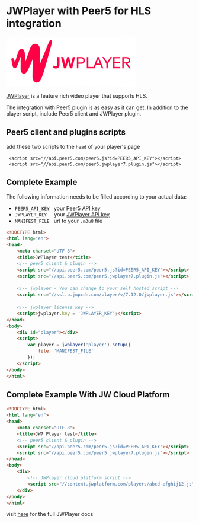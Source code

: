 # JWPlayer with Peer5 for HLS integration

![](./images/jwplayer.jpg)

[JWPlayer](https://www.jwplayer.com/) is a feature rich video player that supports HLS.

The integration with Peer5 plugin is as easy as it can get.
In addition to the player script, include Peer5 client and JWPlayer plugin.
 
## Peer5 client and plugins scripts
add these two scripts to the `head` of your player's page

     <script src="//api.peer5.com/peer5.js?id=PEER5_API_KEY"></script>
     <script src="//api.peer5.com/peer5.jwplayer7.plugin.js"></script>
    
## Complete Example 
 
The following information needs to be filled according to your actual data:
 
- `PEER5_API_KEY` &nbsp;&nbsp;your [Peer5 API key](https://app.peer5.com/integration)
- `JWPLAYER_KEY`  &nbsp;&nbsp;&nbsp;&nbsp;your [JWPlayer API key](https://dashboard.jwplayer.com/#/account/properties)
- `MANIFEST_FILE` &nbsp;&nbsp;url to your `.m3u8` file
  
```html
<!DOCTYPE html>
<html lang="en">
<head>
    <meta charset="UTF-8">
    <title>JWPlayer test</title>
    <!-- peer5 client & plugin -->
    <script src="//api.peer5.com/peer5.js?id=PEER5_API_KEY"></script>
    <script src="//api.peer5.com/peer5.jwplayer7.plugin.js"></script>

    <!-- jwplayer - You can change to your self hosted script -->
    <script src="//ssl.p.jwpcdn.com/player/v/7.12.0/jwplayer.js"></script>

    <!-- jwplayer license key -->
    <script>jwplayer.key = 'JWPLAYER_KEY';</script>
</head>
<body>
    <div id="player"></div>
    <script>
        var player = jwplayer('player').setup({
            file: 'MANIFEST_FILE'
        });
    </script>
</body>
</html>
```

## Complete Example With JW Cloud Platform

```html
<!DOCTYPE html>
<html lang="en">
<head>
    <meta charset="UTF-8">
    <title>JW7 Player test</title>
    <!-- peer5 client & plugin -->
    <script src="//api.peer5.com/peer5.js?id=PEER5_API_KEY"></script>
    <script src="//api.peer5.com/peer5.jwplayer7.plugin.js"></script>
</head>
<body>
    <div>
        <!-- JWPlayer cloud platform script -->
        <script src="//content.jwplatform.com/players/abcd-efghij12.js"></script>
    </div>
</body>
</html>
```

visit [here](https://developer.jwplayer.com/jw-player/) for the full JWPlayer docs